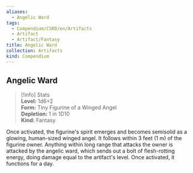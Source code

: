```yaml
---
aliases:
  - Angelic Ward
tags:
  - Compendium/CSRD/en/Artifacts
  - Artifact
  - Artifact/Fantasy
title: Angelic Ward
collection: Artifacts
kind: Compendium
---
```

## Angelic Ward  
>[!info] Stats  
> **Level:** 1d6+2  
> **Form:** Tiny Figurine of a Winged Angel  
> **Depletion:** 1 in 1D10  
> **Kind:** Fantasy
  
Once activated, the figurine's spirit emerges and becomes semisolid as a glowing, human-sized winged angel. It follows within 3 feet (1 m) of the figurine owner. Anything within long range that attacks the owner is attacked by the angelic ward, which sends out a bolt of flesh-rotting energy, doing damage equal to the artifact's level. Once activated, it functions for a day.